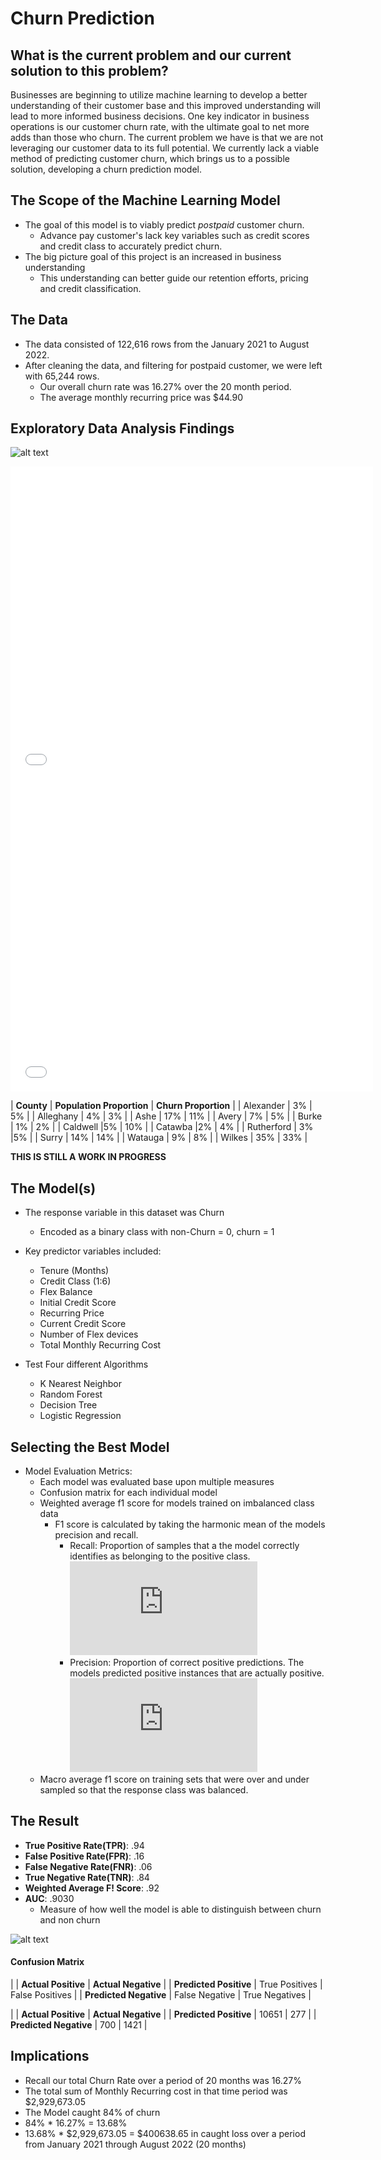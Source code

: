 # Churn Prediction

## What is the current problem and our current solution to this problem?
Businesses are beginning to utilize machine learning to develop a better understanding of their customer base and 
this improved understanding will lead to more informed business decisions. One key indicator in business operations 
is our customer churn rate, with the ultimate goal to net more adds than those who churn. The current problem we 
have is that we are not leveraging our customer data to its full potential. We currently lack a viable method of 
predicting customer churn, which brings us to a possible solution, developing a churn prediction model. 

## The Scope of the Machine Learning Model
* The goal of this model is to viably predict *postpaid* customer churn. 
   - Advance pay customer's lack key variables such as credit scores and credit class to accurately predict churn.
* The big picture goal of this project is an increased in business understanding
   - This understanding can better guide our retention efforts, pricing and credit classification.

## The Data
* The data consisted of 122,616 rows from the January 2021 to August 2022.
* After cleaning the data, and filtering for postpaid customer, we were left with 65,244 rows.
   - Our overall churn rate was 16.27% over the 20 month period.
   - The average monthly recurring price was $44.90


## Exploratory Data Analysis Findings

![alt text](https://raw.githubusercontent.com/dakotaroark/dakotaroark.github.io/main/flex_by_cred_class.png)

<iframe src="test.html" width="115%" height="500" style="border:1px white;">  </iframe>

<iframe src="test2.html" width="115%" height="500" style="border:1px white;">  </iframe>

| **County** | **Population Proportion** | **Churn Proportion** |
| Alexander | 3% | 5% |
| Alleghany | 4% | 3% |
| Ashe | 17% | 11% |
| Avery | 7% | 5% |
| Burke | 1% | 2% |
| Caldwell |5% | 10% |
| Catawba |2% | 4% |
| Rutherford | 3% |5% |
| Surry | 14% | 14% |
| Watauga | 9% | 8% |
| Wilkes | 35% | 33% |

**THIS IS STILL A WORK IN PROGRESS**
## The Model(s)
* The response variable in this dataset was Churn
   * Encoded as a binary class with non-Churn = 0, churn = 1
* Key predictor variables included:
   * Tenure (Months)
   * Credit Class (1:6)
   * Flex Balance
   * Initial Credit Score
   * Recurring Price
   * Current Credit Score
   * Number of Flex devices
   * Total Monthly Recurring Cost

* Test Four different Algorithms
   * K Nearest Neighbor
   * Random Forest
   * Decision Tree
   * Logistic Regression

## Selecting the Best Model
* Model Evaluation Metrics:
   * Each model was evaluated base upon multiple measures 
   * Confusion matrix for each individual model
   * Weighted average f1 score for models trained on imbalanced class data
      * F1 score is calculated by taking the harmonic mean of the models precision and recall.
         * Recall: Proportion of samples that a the model correctly identifies as belonging to the positive class.
          ![Recall equation](https://latex.codecogs.com/gif.latex?%5Cfrac%7BTP%7D%7BTP&plus;FN%7D)
         * Precision: Proportion of correct positive predictions. The models predicted positive instances that are actually positive.
          ![Precision Equation](https://latex.codecogs.com/gif.latex?%5Cfrac%7BTP%7D%7BTP&plus;FP%7D)
   * Macro average f1 score on training sets that were over and under sampled so that the response class was balanced. 

## The Result
* **True Positive Rate(TPR)**: .94
* **False Positive Rate(FPR)**: .16
* **False Negative Rate(FNR)**: .06
* **True Negative Rate(TNR)**: .84
* **Weighted Average F! Score**: .92
* **AUC**: .9030
   * Measure of how well the model is able to distinguish between churn and non churn


![alt text](https://raw.githubusercontent.com/dakotaroark/dakotaroark.github.io/main/roc_curve.png)

#### Confusion Matrix


|                        | **Actual Positive** | **Actual Negative** |
| **Predicted Positive** | True Positives | False Positives |
| **Predicted Negative** | False Negative | True Negatives | 

|                        | **Actual Positive** | **Actual Negative** |
| **Predicted Positive** | 10651 | 277 |
| **Predicted Negative** | 700 | 1421 | 


## Implications
* Recall our total Churn Rate over a period of 20 months was 16.27%
* The total sum of Monthly Recurring cost in that time period was $2,929,673.05
* The Model caught 84% of churn
* 84% * 16.27% = 13.68%
* 13.68% * $2,929,673.05 = $400638.65 in caught loss over a period from January 2021 through August 2022 (20 months)


















